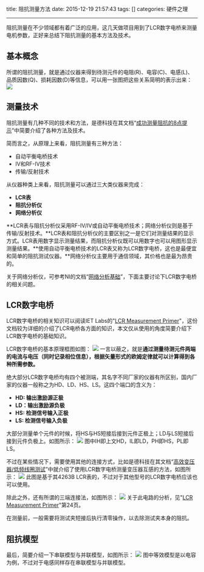 title: 阻抗测量方法
date: 2015-12-19 21:57:43
tags: []
categories: 硬件之理

---

阻抗测量在不少领域都有着广泛的应用，这几天做项目用到了LCR数字电桥来测量电机参数，正好来总结下阻抗测量的基本方法及技术。

<!--more-->

## 基本概念

所谓的阻抗测量，就是通过仪器来得到待测元件的电阻(R)、电容(C)、电感(L)、品质因数(Q)、损耗因数(D)等信息，可以用一张图把这些关系简明的表示出来：
![](http://gmf.shengnengjin.cn/Circuit20151219222741.png)

## 测量技术

阻抗测量有几种不同的技术和方法，是德科技在其文档“[成功测量阻抗的8点提示](http://literature.cdn.keysight.com/litweb/pdf/5968-1947CHCN.pdf)”中简要介绍了各种方法及技术。

简而言之，从原理上来看，阻抗测量有三种方法：
- 自动平衡电桥技术
- IV和RF-IV技术
- 传输/反射技术

从仪器种类上来看，阻抗测量可以通过三大类仪器来完成：
- **LCR表**
- **阻抗分析仪**
- **网络分析仪**

**LCR表与阻抗分析仪采用RF-IV/IV或自动平衡电桥技术；网络分析仪则是基于传输/反射技术。**LCR表和阻抗分析仪的主要区别之一是它们对测量结果的显示方式。LCR表用数字显示测量结果，而阻抗分析仪既可以用数字也可以用图形显示测量结果。**使用自动平衡电桥技术的LCR表又称为LCR数字电桥，这也是最便宜和简单的阻抗测试仪器。**网络分析仪主要用于通信领域，其价格也是最为昂贵的。

关于网络分析仪，可参考NI的文档“[网络分析基础](http://www.ni.com/white-paper/11640/zhs/)”，下面主要讨论下LCR数字电桥的相关问题。

## LCR数字电桥

LCR数字电桥的相关知识可以阅读IET Labs的"[LCR Measurement Primer](http://www.ietlabs.com/pdf/application_notes/030122%20IET%20LCR%20PRIMER%201st%20Edition.pdf)"，这份文档较为详细的介绍了LCR电桥各方面的知识，本文仅从使用的角度简要介绍下LCR数字电桥的基础知识。

LCR数字电桥的基本原理框图如图：
![](http://gmf.shengnengjin.cn/Circuit20151219223740.png)
一言以蔽之，就是**通过测量待测元件两端的电流与电压（同时记录相位信息），根据矢量形式的欧姆定律就可以计算得到各种所需参数。**

绝大部分LCR数字电桥均有四个被测端，其名字不同厂家的仪器有所区别，国内厂家的仪器一般称之为HD、LD、HS、LS。这四个端口的含义为：
- **HD: 输出激励源正极**
- **LD：输出激励源负极**
- **HS: 检测信号输入正极**
- **LS: 检测信号输入负极**

大部分测量单个元件的时候，将HS与HS短接后接到元件正极上；LD与LS短接后接到元件负极上。如图所示：
![](http://gmf.shengnengjin.cn/Circuit20151219225036.png)
图中IH即上文HD，IL即LD，PH即HS，PL即LS。

不过在某些情况下，需要使用其他的连接方式，比如是德科技在其文档“[高效变压器/低频线圈测试](http://literature.cdn.keysight.com/litweb/pdf/5967-5377CHCN.pdf)”中就介绍了使用LCR数字电桥测量变压器互感的方法，如图所示：
![](http://gmf.shengnengjin.cn/Circuit20151219230811.png)
此图是基于其4263B LCR表的，不过对于其他型号的LCR数字电桥应该也可以使用。

除此之外，还有所谓的三端连接法，如图所示：
![](http://gmf.shengnengjin.cn/Circuit20151219231304.png)
关于此电路的分析，见"[LCR Measurement Primer](http://www.ietlabs.com/pdf/application_notes/030122%20IET%20LCR%20PRIMER%201st%20Edition.pdf)"第24页。

在测量前，一般需要将测试夹短接后执行清零操作，以去除测试夹本身的阻抗。

## 阻抗模型

最后，简要介绍一下串联模型与并联模型，如图所示：
![](http://gmf.shengnengjin.cn/Circuit20151219232013.png)
图中等效模型是以电容为例，不过对于电感同样存在串联模型与并联模型。

